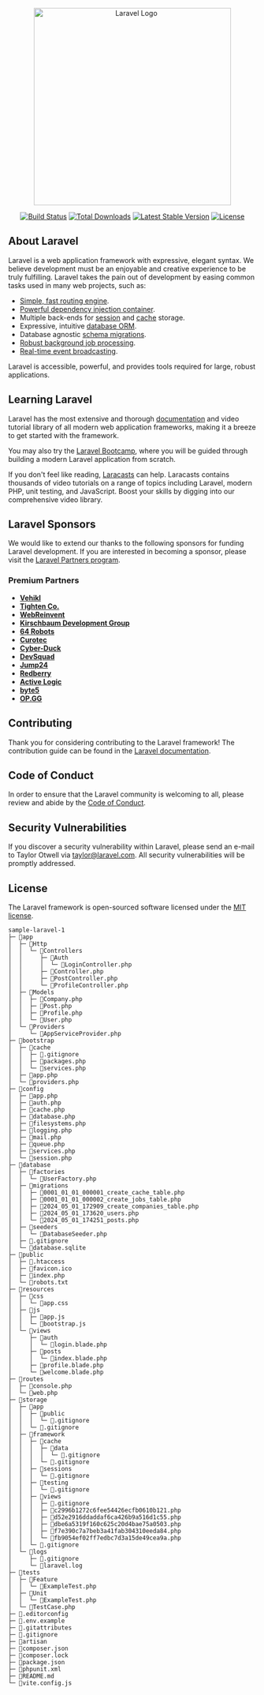 <p align="center"><a href="https://laravel.com" target="_blank"><img src="https://raw.githubusercontent.com/laravel/art/master/logo-lockup/5%20SVG/2%20CMYK/1%20Full%20Color/laravel-logolockup-cmyk-red.svg" width="400" alt="Laravel Logo"></a></p>

<p align="center">
<a href="https://github.com/laravel/framework/actions"><img src="https://github.com/laravel/framework/workflows/tests/badge.svg" alt="Build Status"></a>
<a href="https://packagist.org/packages/laravel/framework"><img src="https://img.shields.io/packagist/dt/laravel/framework" alt="Total Downloads"></a>
<a href="https://packagist.org/packages/laravel/framework"><img src="https://img.shields.io/packagist/v/laravel/framework" alt="Latest Stable Version"></a>
<a href="https://packagist.org/packages/laravel/framework"><img src="https://img.shields.io/packagist/l/laravel/framework" alt="License"></a>
</p>

## About Laravel

Laravel is a web application framework with expressive, elegant syntax. We believe development must be an enjoyable and creative experience to be truly fulfilling. Laravel takes the pain out of development by easing common tasks used in many web projects, such as:

- [Simple, fast routing engine](https://laravel.com/docs/routing).
- [Powerful dependency injection container](https://laravel.com/docs/container).
- Multiple back-ends for [session](https://laravel.com/docs/session) and [cache](https://laravel.com/docs/cache) storage.
- Expressive, intuitive [database ORM](https://laravel.com/docs/eloquent).
- Database agnostic [schema migrations](https://laravel.com/docs/migrations).
- [Robust background job processing](https://laravel.com/docs/queues).
- [Real-time event broadcasting](https://laravel.com/docs/broadcasting).

Laravel is accessible, powerful, and provides tools required for large, robust applications.

## Learning Laravel

Laravel has the most extensive and thorough [documentation](https://laravel.com/docs) and video tutorial library of all modern web application frameworks, making it a breeze to get started with the framework.

You may also try the [Laravel Bootcamp](https://bootcamp.laravel.com), where you will be guided through building a modern Laravel application from scratch.

If you don't feel like reading, [Laracasts](https://laracasts.com) can help. Laracasts contains thousands of video tutorials on a range of topics including Laravel, modern PHP, unit testing, and JavaScript. Boost your skills by digging into our comprehensive video library.

## Laravel Sponsors

We would like to extend our thanks to the following sponsors for funding Laravel development. If you are interested in becoming a sponsor, please visit the [Laravel Partners program](https://partners.laravel.com).

### Premium Partners

- **[Vehikl](https://vehikl.com/)**
- **[Tighten Co.](https://tighten.co)**
- **[WebReinvent](https://webreinvent.com/)**
- **[Kirschbaum Development Group](https://kirschbaumdevelopment.com)**
- **[64 Robots](https://64robots.com)**
- **[Curotec](https://www.curotec.com/services/technologies/laravel/)**
- **[Cyber-Duck](https://cyber-duck.co.uk)**
- **[DevSquad](https://devsquad.com/hire-laravel-developers)**
- **[Jump24](https://jump24.co.uk)**
- **[Redberry](https://redberry.international/laravel/)**
- **[Active Logic](https://activelogic.com)**
- **[byte5](https://byte5.de)**
- **[OP.GG](https://op.gg)**

## Contributing

Thank you for considering contributing to the Laravel framework! The contribution guide can be found in the [Laravel documentation](https://laravel.com/docs/contributions).

## Code of Conduct

In order to ensure that the Laravel community is welcoming to all, please review and abide by the [Code of Conduct](https://laravel.com/docs/contributions#code-of-conduct).

## Security Vulnerabilities

If you discover a security vulnerability within Laravel, please send an e-mail to Taylor Otwell via [taylor@laravel.com](mailto:taylor@laravel.com). All security vulnerabilities will be promptly addressed.

## License

The Laravel framework is open-sourced software licensed under the [MIT license](https://opensource.org/licenses/MIT).

```
sample-laravel-1
├─ 📁app
│  ├─ 📁Http
│  │  └─ 📁Controllers
│  │     ├─ 📁Auth
│  │     │  └─ 📄LoginController.php
│  │     ├─ 📄Controller.php
│  │     ├─ 📄PostController.php
│  │     └─ 📄ProfileController.php
│  ├─ 📁Models
│  │  ├─ 📄Company.php
│  │  ├─ 📄Post.php
│  │  ├─ 📄Profile.php
│  │  └─ 📄User.php
│  └─ 📁Providers
│     └─ 📄AppServiceProvider.php
├─ 📁bootstrap
│  ├─ 📁cache
│  │  ├─ 📄.gitignore
│  │  ├─ 📄packages.php
│  │  └─ 📄services.php
│  ├─ 📄app.php
│  └─ 📄providers.php
├─ 📁config
│  ├─ 📄app.php
│  ├─ 📄auth.php
│  ├─ 📄cache.php
│  ├─ 📄database.php
│  ├─ 📄filesystems.php
│  ├─ 📄logging.php
│  ├─ 📄mail.php
│  ├─ 📄queue.php
│  ├─ 📄services.php
│  └─ 📄session.php
├─ 📁database
│  ├─ 📁factories
│  │  └─ 📄UserFactory.php
│  ├─ 📁migrations
│  │  ├─ 📄0001_01_01_000001_create_cache_table.php
│  │  ├─ 📄0001_01_01_000002_create_jobs_table.php
│  │  ├─ 📄2024_05_01_172909_create_companies_table.php
│  │  ├─ 📄2024_05_01_173620_users.php
│  │  └─ 📄2024_05_01_174251_posts.php
│  ├─ 📁seeders
│  │  └─ 📄DatabaseSeeder.php
│  ├─ 📄.gitignore
│  └─ 📄database.sqlite
├─ 📁public
│  ├─ 📄.htaccess
│  ├─ 📄favicon.ico
│  ├─ 📄index.php
│  └─ 📄robots.txt
├─ 📁resources
│  ├─ 📁css
│  │  └─ 📄app.css
│  ├─ 📁js
│  │  ├─ 📄app.js
│  │  └─ 📄bootstrap.js
│  └─ 📁views
│     ├─ 📁auth
│     │  └─ 📄login.blade.php
│     ├─ 📁posts
│     │  └─ 📄index.blade.php
│     ├─ 📄profile.blade.php
│     └─ 📄welcome.blade.php
├─ 📁routes
│  ├─ 📄console.php
│  └─ 📄web.php
├─ 📁storage
│  ├─ 📁app
│  │  ├─ 📁public
│  │  │  └─ 📄.gitignore
│  │  └─ 📄.gitignore
│  ├─ 📁framework
│  │  ├─ 📁cache
│  │  │  ├─ 📁data
│  │  │  │  └─ 📄.gitignore
│  │  │  └─ 📄.gitignore
│  │  ├─ 📁sessions
│  │  │  └─ 📄.gitignore
│  │  ├─ 📁testing
│  │  │  └─ 📄.gitignore
│  │  ├─ 📁views
│  │  │  ├─ 📄.gitignore
│  │  │  ├─ 📄c2996b1272c6fee54426ecfb0610b121.php
│  │  │  ├─ 📄d52e2916ddaddaf6ca426b9a516d1c55.php
│  │  │  ├─ 📄dbe6a5319f160c625c20d4bae75a0503.php
│  │  │  ├─ 📄f7e390c7a7beb3a41fab304310eeda84.php
│  │  │  └─ 📄fb9054ef02ff7edbc7d3a15de49cea9a.php
│  │  └─ 📄.gitignore
│  └─ 📁logs
│     ├─ 📄.gitignore
│     └─ 📄laravel.log
├─ 📁tests
│  ├─ 📁Feature
│  │  └─ 📄ExampleTest.php
│  ├─ 📁Unit
│  │  └─ 📄ExampleTest.php
│  └─ 📄TestCase.php
├─ 📄.editorconfig
├─ 📄.env.example
├─ 📄.gitattributes
├─ 📄.gitignore
├─ 📄artisan
├─ 📄composer.json
├─ 📄composer.lock
├─ 📄package.json
├─ 📄phpunit.xml
├─ 📄README.md
└─ 📄vite.config.js
```